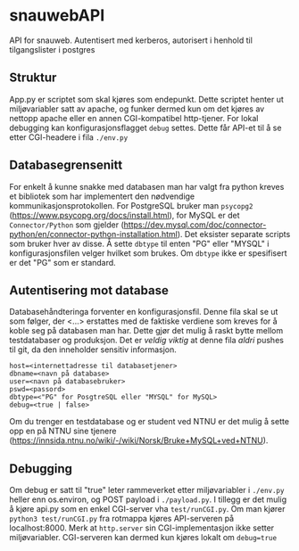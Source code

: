 # snauwebAPI
API for snauweb. Autentisert med kerberos, autorisert i henhold til tilgangslister i postgres

## Struktur
App.py er scriptet som skal kjøres som endepunkt. Dette scriptet henter ut miljøvariabler satt av apache, og funker dermed kun om det kjøres av nettopp apache eller en annen CGI-kompatibel http-tjener. For lokal debugging kan konfigurasjonsflagget `debug` settes. Dette får API-et til å se etter CGI-headere i fila `./env.py` 

## Databasegrensenitt
For enkelt å kunne snakke med databasen man har valgt fra python kreves et bibliotek som har implementert den nødvendige kommunikasjonsprotokollen. For PostgreSQL bruker man `psycopg2` (https://www.psycopg.org/docs/install.html), for MySQL er det `Connector/Python` som gjelder (https://dev.mysql.com/doc/connector-python/en/connector-python-installation.html). Det eksister separate scripts som bruker hver av disse. Å sette `dbtype` til enten "PG" eller "MYSQL" i konfigurasjonsfilen velger hvilket som brukes. Om `dbtype` ikke er spesifisert er det "PG" som er standard. 

## Autentisering mot database
Databasehåndteringa forventer en konfigurasjonsfil. Denne fila skal se ut som følger, der <...> erstattes med de faktiske verdiene som kreves for å koble seg på databasen man har. Dette gjør det mulig å raskt bytte mellom testdatabaser og produksjon. Det er *veldig viktig* at denne fila *aldri* pushes til git, da den inneholder sensitiv informasjon. 
```
host=<internettadresse til databasetjener>
dbname=<navn på database>
user=<navn på databasebruker>
pswd=<passord>
dbtype=<"PG" for PosgtreSQL eller "MYSQL" for MySQL>
debug=<true | false>
```

Om du trenger en testdatabase og er student ved NTNU er det mulig å sette opp en på NTNU sine tjenere (https://innsida.ntnu.no/wiki/-/wiki/Norsk/Bruke+MySQL+ved+NTNU).

## Debugging
Om debug er satt til "true" leter rammeverket etter miljøvariabler i `./env.py` heller enn os.environ, og POST payload i `./payload.py`. I tillegg er det mulig å kjøre api.py som en enkel CGI-server vha `test/runCGI.py`. Om man kjører `python3 test/runCGI.py` fra rotmappa kjøres API-serveren på localhost:8000. Merk at `http.server` sin CGI-implementasjon ikke setter miljøvariabler. CGI-serveren kan dermed kun kjøres lokalt om `debug=true`
